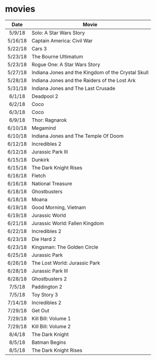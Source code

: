 # movies

| Date        | Movie   |
|:-------------:|---
|5/9/18|Solo: A Star Wars Story|
|5/16/18|Captain America: Civil War|
|5/22/18|Cars 3|
|5/23/18|The Bourne Ultimatum|
|5/23/18|Rogue One: A Star Wars Story|
|5/27/18|Indiana Jones and the Kingdom of the Crystal Skull|
|5/28/18|Indiana Jones and the Raiders of the Lost Ark|
|5/31/18|Indiana Jones and The Last Crusade|
|6/1/18|Deadpool 2|
|6/2/18|Coco|
|6/3/18|Coco|
|6/9/18|Thor: Ragnarok|
|6/10/18|Megamind|
|6/10/18|Indiana Jones and The Temple Of Doom|
|6/12/18|Incredibles 2|
|6/12/18|Jurassic Park III|
|6/15/18|Dunkirk|
|6/15/18|The Dark Knight Rises|
|6/16/18|Fletch|
|6/16/18|National Treasure|
|6/18/18|Ghostbusters|
|6/18/18|Moana|
|6/19/18|Good Morning, Vietnam|
|6/19/18|Jurassic World|
|6/21/18|Jurassic World: Fallen Kingdom|
|6/22/18|Incredibles 2|
|6/23/18|Die Hard 2|
|6/23/18|Kingsman: The Golden Circle|
|6/25/18|Jurassic Park|
|6/26/18|The Lost World: Jurassic Park|
|6/28/18|Jurassic Park III|
|6/28/18|Ghostbusters 2|
|7/5/18|Paddington 2|
|7/5/18|Toy Story 3|
|7/14/18|Incredibles 2|
|7/29/18|Get Out|
|7/29/18|Kill Bill: Volume 1|
|7/29/18|Kill Bill: Volume 2|
|8/4/18|The Dark Knight|
|8/5/18|Batman Begins|
|8/5/18|The Dark Knight Rises|
